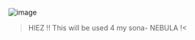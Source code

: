 ![image](https://github.com/user-attachments/assets/7e34050f-555d-4049-b741-2fe9aeeab6f7)
>HIEZ !! This will be used 4 my sona- NEBULA !<

